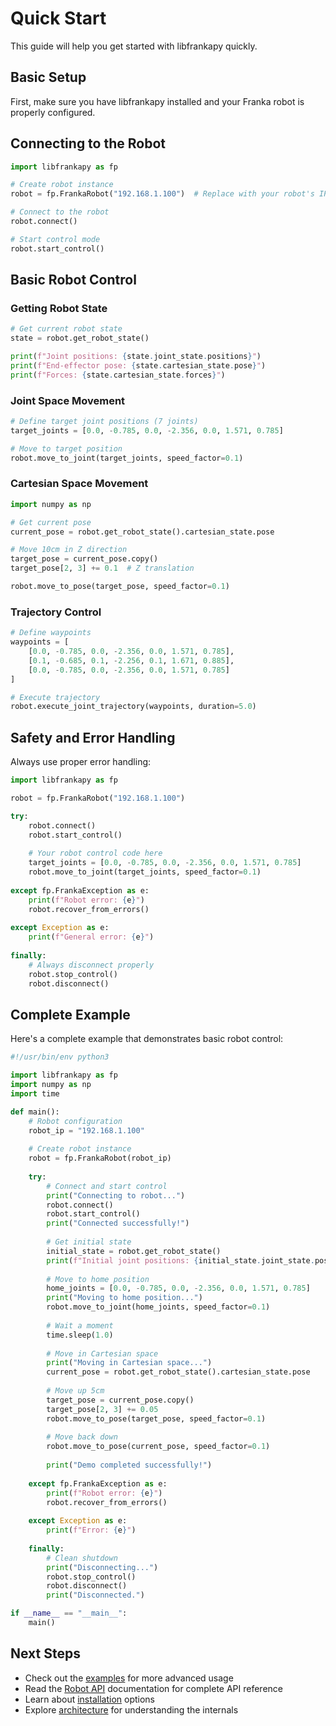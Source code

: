 # Quick Start

This guide will help you get started with libfrankapy quickly.

## Basic Setup

First, make sure you have libfrankapy installed and your Franka robot is properly configured.

## Connecting to the Robot

```python
import libfrankapy as fp

# Create robot instance
robot = fp.FrankaRobot("192.168.1.100")  # Replace with your robot's IP

# Connect to the robot
robot.connect()

# Start control mode
robot.start_control()
```

## Basic Robot Control

### Getting Robot State

```python
# Get current robot state
state = robot.get_robot_state()

print(f"Joint positions: {state.joint_state.positions}")
print(f"End-effector pose: {state.cartesian_state.pose}")
print(f"Forces: {state.cartesian_state.forces}")
```

### Joint Space Movement

```python
# Define target joint positions (7 joints)
target_joints = [0.0, -0.785, 0.0, -2.356, 0.0, 1.571, 0.785]

# Move to target position
robot.move_to_joint(target_joints, speed_factor=0.1)
```

### Cartesian Space Movement

```python
import numpy as np

# Get current pose
current_pose = robot.get_robot_state().cartesian_state.pose

# Move 10cm in Z direction
target_pose = current_pose.copy()
target_pose[2, 3] += 0.1  # Z translation

robot.move_to_pose(target_pose, speed_factor=0.1)
```

### Trajectory Control

```python
# Define waypoints
waypoints = [
    [0.0, -0.785, 0.0, -2.356, 0.0, 1.571, 0.785],
    [0.1, -0.685, 0.1, -2.256, 0.1, 1.671, 0.885],
    [0.0, -0.785, 0.0, -2.356, 0.0, 1.571, 0.785]
]

# Execute trajectory
robot.execute_joint_trajectory(waypoints, duration=5.0)
```

## Safety and Error Handling

Always use proper error handling:

```python
import libfrankapy as fp

robot = fp.FrankaRobot("192.168.1.100")

try:
    robot.connect()
    robot.start_control()
    
    # Your robot control code here
    target_joints = [0.0, -0.785, 0.0, -2.356, 0.0, 1.571, 0.785]
    robot.move_to_joint(target_joints, speed_factor=0.1)
    
except fp.FrankaException as e:
    print(f"Robot error: {e}")
    robot.recover_from_errors()
    
except Exception as e:
    print(f"General error: {e}")
    
finally:
    # Always disconnect properly
    robot.stop_control()
    robot.disconnect()
```

## Complete Example

Here's a complete example that demonstrates basic robot control:

```python
#!/usr/bin/env python3

import libfrankapy as fp
import numpy as np
import time

def main():
    # Robot configuration
    robot_ip = "192.168.1.100"
    
    # Create robot instance
    robot = fp.FrankaRobot(robot_ip)
    
    try:
        # Connect and start control
        print("Connecting to robot...")
        robot.connect()
        robot.start_control()
        print("Connected successfully!")
        
        # Get initial state
        initial_state = robot.get_robot_state()
        print(f"Initial joint positions: {initial_state.joint_state.positions}")
        
        # Move to home position
        home_joints = [0.0, -0.785, 0.0, -2.356, 0.0, 1.571, 0.785]
        print("Moving to home position...")
        robot.move_to_joint(home_joints, speed_factor=0.1)
        
        # Wait a moment
        time.sleep(1.0)
        
        # Move in Cartesian space
        print("Moving in Cartesian space...")
        current_pose = robot.get_robot_state().cartesian_state.pose
        
        # Move up 5cm
        target_pose = current_pose.copy()
        target_pose[2, 3] += 0.05
        robot.move_to_pose(target_pose, speed_factor=0.1)
        
        # Move back down
        robot.move_to_pose(current_pose, speed_factor=0.1)
        
        print("Demo completed successfully!")
        
    except fp.FrankaException as e:
        print(f"Robot error: {e}")
        robot.recover_from_errors()
        
    except Exception as e:
        print(f"Error: {e}")
        
    finally:
        # Clean shutdown
        print("Disconnecting...")
        robot.stop_control()
        robot.disconnect()
        print("Disconnected.")

if __name__ == "__main__":
    main()
```

## Next Steps

- Check out the [examples](/examples) for more advanced usage
- Read the [Robot API](/api/robot) documentation for complete API reference
- Learn about [installation](/installation) options
- Explore [architecture](/development/architecture) for understanding the internals